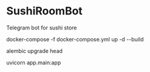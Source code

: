 # SushiRoomBot
Telegram bot for sushi store


docker-compose -f docker-compose.yml up -d --build

alembic upgrade head

uvicorn app.main:app
